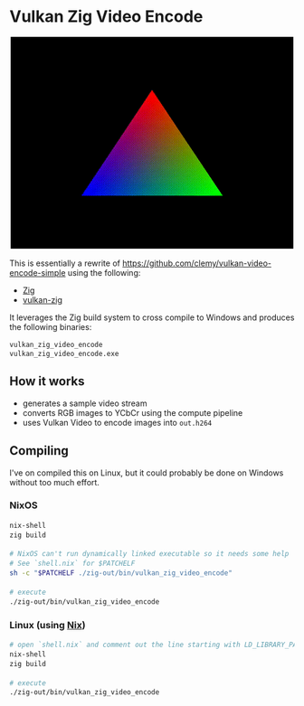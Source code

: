# Vulkan Zig Video Encode

<div align="center">
  <img src="./output.gif" alt="h264 output video">
</div>

This is essentially a rewrite of https://github.com/clemy/vulkan-video-encode-simple using the following:

- [Zig](https://ziglang.org/)
- [vulkan-zig](https://github.com/Snektron/vulkan-zig)

It leverages the Zig build system to cross compile to Windows and produces the following binaries:

```
vulkan_zig_video_encode
vulkan_zig_video_encode.exe
```

## How it works

- generates a sample video stream
- converts RGB images to YCbCr using the compute pipeline
- uses Vulkan Video to encode images into `out.h264`

## Compiling

I've on compiled this on Linux, but it could probably be done on Windows without too much effort.

### NixOS

```sh
nix-shell
zig build

# NixOS can't run dynamically linked executable so it needs some help
# See `shell.nix` for $PATCHELF
sh -c "$PATCHELF ./zig-out/bin/vulkan_zig_video_encode"

# execute
./zig-out/bin/vulkan_zig_video_encode
```

### Linux (using [Nix](https://nixos.org/))

```sh
# open `shell.nix` and comment out the line starting with LD_LIBRARY_PATH
nix-shell
zig build

# execute
./zig-out/bin/vulkan_zig_video_encode
```
